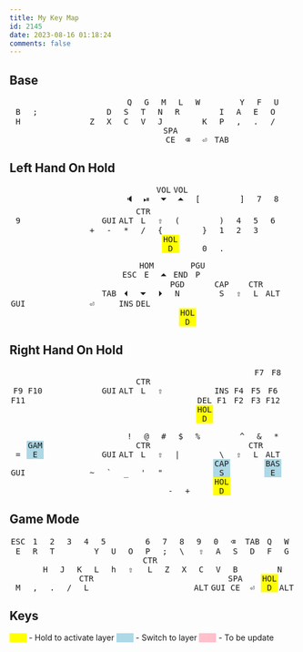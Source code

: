 ```yaml
---
title: My Key Map
id: 2145
date: 2023-08-16 01:18:24
comments: false
---
```

<style>
kbd { 
    width: 30px;
    display: inline-block;
    text-align: center;
}
box { 
    width: 48px;
    display: inline-block;
}
left-space{ 
    width: 216px;
    display: inline-block;
}
</style>

## Base
<box></box><box>        </box><box>        </box><box>        </box><box>        </box><box>        </box><box></box><box>        </box><box>        </box><box>        </box><box>        </box><box>        </box><box></box>
<box></box><kbd>Q       </kbd><kbd>G       </kbd><kbd>M       </kbd><kbd>L       </kbd><kbd>W       </kbd><box></box><kbd>Y       </kbd><kbd>F       </kbd><kbd>U       </kbd><kbd>B       </kbd><kbd>;       </kbd><box></box>
<box></box><kbd>D       </kbd><kbd>S       </kbd><kbd>T       </kbd><kbd>N       </kbd><kbd>R       </kbd><box></box><kbd>I       </kbd><kbd>A       </kbd><kbd>E       </kbd><kbd>O       </kbd><kbd>H       </kbd><box></box>
<box></box><kbd>Z       </kbd><kbd>X       </kbd><kbd>C       </kbd><kbd>V       </kbd><kbd>J       </kbd><box></box><kbd>K       </kbd><kbd>P       </kbd><kbd>,       </kbd><kbd>.       </kbd><kbd>/       </kbd><box></box>
<left-space></left-space><kbd>SPACE</kbd><kbd>&#x232B;</kbd><kbd>&#x23CE;</kbd><kbd>TAB</kbd>

## Left Hand On Hold

<box></box><box>        </box><box>        </box><box>        </box><box>        </box><box>        </box><box></box><box>        </box><box>        </box><box>        </box><box>        </box><box>        </box><box></box>
<box></box><kbd>&#x1F508;</kbd><kbd>&#x23EF;</kbd><kbd>VOL&#x23F7;</kbd><kbd>VOL&#x23F6;</kbd><kbd>[       </kbd><box></box><kbd>]       </kbd><kbd>7       </kbd><kbd>8       </kbd><kbd>9       </kbd><kbd>&#x2800;</kbd><box></box>
<box></box><kbd>GUI     </kbd><kbd>ALT     </kbd><kbd>CTRL    </kbd><kbd>&#x21E7;</kbd><kbd>(       </kbd><box></box><kbd>)       </kbd><kbd>4       </kbd><kbd>5       </kbd><kbd>6       </kbd><kbd>&#x2800;</kbd><box></box>
<box></box><kbd>+       </kbd><kbd>-       </kbd><kbd>*       </kbd><kbd>/       </kbd><kbd>{       </kbd><box></box><kbd>}       </kbd><kbd>1       </kbd><kbd>2       </kbd><kbd>3       </kbd><kbd>&#x2800;</kbd><box></box>
<left-space></left-space><kbd style="background-color: yellow">HOLD</kbd><kbd>&#x2800;</kbd><kbd>0       </kbd><kbd>.       </kbd>

<box></box><box>        </box><box>        </box><box>        </box><box>        </box><box>        </box><box></box><box>        </box><box>        </box><box>        </box><box>        </box><box>        </box><box></box>
<box></box><kbd>ESC     </kbd><kbd>HOME    </kbd><kbd>&#x23F6;</kbd><kbd>END     </kbd><kbd>PGUP    </kbd><box></box><kbd>&#x2800;</kbd><kbd>&#x2800;</kbd><kbd>&#x2800;</kbd><kbd>&#x2800;</kbd><kbd>&#x2800;</kbd><box></box>
<box></box><kbd>TAB     </kbd><kbd>&#x23F4;</kbd><kbd>&#x23F7;</kbd><kbd>&#x23F5;</kbd><kbd>PGDN    </kbd><box></box><kbd>CAPS    </kbd><kbd>&#x21E7;</kbd><kbd>CTRL    </kbd><kbd>ALT     </kbd><kbd>GUI     </kbd><box></box>
<box></box><kbd>&#x23CE;</kbd><kbd>&#x2800;</kbd><kbd>INS     </kbd><kbd>DEL     </kbd><kbd>&#x2800;</kbd><box></box><kbd>&#x2800;</kbd><kbd>&#x2800;</kbd><kbd>&#x2800;</kbd><kbd>&#x2800;</kbd><kbd>&#x2800;</kbd><box></box>
<left-space></left-space><kbd>&#x2800;</kbd><kbd style="background-color: yellow">HOLD</kbd><kbd>&#x2800;</kbd><kbd>&#x2800;</kbd><box></box><box></box><box></box><box></box><box></box>

## Right Hand On Hold

<box></box><box>        </box><box>        </box><box>        </box><box>        </box><box>        </box><box></box><box>        </box><box>        </box><box>        </box><box>        </box><box>        </box><box></box>
<box></box><kbd>&#x2800;</kbd><kbd>&#x2800;</kbd><kbd>&#x2800;</kbd><kbd>&#x2800;</kbd><kbd>&#x2800;</kbd><box></box><kbd>&#x2800;</kbd><kbd>F7      </kbd><kbd>F8      </kbd><kbd>F9      </kbd><kbd>F10     </kbd><box></box>
<box></box><kbd>GUI     </kbd><kbd>ALT     </kbd><kbd>CTRL    </kbd><kbd>&#x21E7;</kbd><kbd>&#x2800;</kbd><box></box><kbd>INS     </kbd><kbd>F4      </kbd><kbd>F5      </kbd><kbd>F6      </kbd><kbd>F11     </kbd><box></box>
<box></box><kbd>&#x2800;</kbd><kbd>&#x2800;</kbd><kbd>&#x2800;</kbd><kbd>&#x2800;</kbd><kbd>&#x2800;</kbd><box></box><kbd>DEL     </kbd><kbd>F1      </kbd><kbd>F2      </kbd><kbd>F3      </kbd><kbd>F12     </kbd><box></box>
<left-space></left-space><kbd>&#x2800;</kbd><kbd>&#x2800;</kbd><kbd style="background-color: yellow">HOLD</kbd><kbd>&#x2800;</kbd>

<box></box><box>        </box><box>        </box><box>        </box><box>        </box><box>        </box><box></box><box>        </box><box>        </box><box>        </box><box>        </box><box>        </box><box></box>
<box></box><kbd>!       </kbd><kbd>@       </kbd><kbd>#       </kbd><kbd>$       </kbd><kbd>%       </kbd><box></box><kbd>^       </kbd><kbd>&       </kbd><kbd>*       </kbd><kbd>=       </kbd><kbd style="background-color: lightblue">GAME    </kbd><box></box>
<box></box><kbd>GUI     </kbd><kbd>ALT     </kbd><kbd>CTRL    </kbd><kbd>&#x21E7;</kbd><kbd>|       </kbd><box></box><kbd>\       </kbd><kbd>&#x21E7;</kbd><kbd>CTRL    </kbd><kbd>ALT     </kbd><kbd>GUI     </kbd><box></box>
<box></box><kbd>~       </kbd><kbd>`       </kbd><kbd>_       </kbd><kbd>'       </kbd><kbd>"       </kbd><box></box><kbd>&#x2800;</kbd><kbd style="background-color: lightblue">CAPS    </kbd><kbd>&#x2800;</kbd><kbd>&#x2800;</kbd><kbd style="background-color: lightblue">BASE    </kbd><box></box>
<left-space></left-space><kbd>-       </kbd><kbd>+       </kbd><kbd>&#x2800;</kbd><kbd style="background-color: yellow">HOLD</kbd>

## Game Mode
<kbd>ESC     </kbd><kbd>1       </kbd><kbd>2       </kbd><kbd>3       </kbd><kbd>4       </kbd><kbd>5       </kbd><box></box><kbd>6       </kbd><kbd>7       </kbd><kbd>8       </kbd><kbd>9       </kbd><kbd>0       </kbd><kbd>&#x232B;</kbd>
<kbd>TAB     </kbd><kbd>Q       </kbd><kbd>W       </kbd><kbd>E       </kbd><kbd>R       </kbd><kbd>T       </kbd><box></box><kbd>Y       </kbd><kbd>U       </kbd><kbd>O       </kbd><kbd>P       </kbd><kbd>;       </kbd><kbd>\       </kbd>
<kbd>&#x21E7;</kbd><kbd>A       </kbd><kbd>S       </kbd><kbd>D       </kbd><kbd>F       </kbd><kbd>G       </kbd><box></box><kbd>H       </kbd><kbd>J       </kbd><kbd>K       </kbd><kbd>L       </kbd><kbd>h       </kbd><kbd>&#x21E7;</kbd>
<kbd>CTRL    </kbd><kbd>Z       </kbd><kbd>X       </kbd><kbd>C       </kbd><kbd>V       </kbd><kbd>B       </kbd><box></box><kbd>N       </kbd><kbd>M       </kbd><kbd>,       </kbd><kbd>.       </kbd><kbd>/       </kbd><kbd>CTRL    </kbd>
<left-space style="width: 168px;"></left-space><kbd>ALT</kbd><kbd>GUI</kbd><kbd>SPACE</kbd><kbd>&#x23CE;</kbd><kbd style="background-color: yellow">HOLD</kbd><kbd>ALT</kbd>

## Keys
<kbd style="background-color: yellow">&#x2800;</kbd> - Hold to activate layer
<kbd style="background-color: lightblue">&#x2800;</kbd> - Switch to layer
<kbd style="background-color: pink">&#x2800;</kbd> - To be update